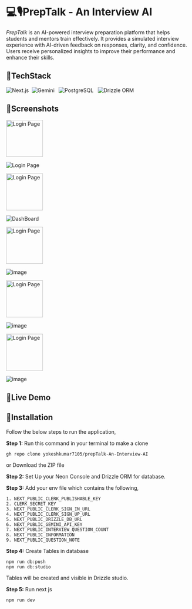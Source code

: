 
# 💻🎙️PrepTalk - An Interview AI

*PrepTalk* is an AI-powered interview preparation platform that helps students and mentors train effectively. It provides a simulated interview experience with AI-driven feedback on responses, clarity, and confidence. Users receive personalized insights to improve their performance and enhance their skills.

## 🎯TechStack

![Next.js](https://img.shields.io/badge/Next.js-4845d2?style=flat&logo=next.js&logoColor=white) &nbsp;![Gemini](https://img.shields.io/badge/Gemini-ff66c4?style=flat&logo=google-gemini&logoColor=white) &nbsp; ![PostgreSQL](https://img.shields.io/badge/PostgreSQL-4169E1?style=flat&logo=postgresql&logoColor=white)
&nbsp; ![Drizzle ORM](https://img.shields.io/badge/Drizzle%20ORM-E34F26?style=flat&logo=drizzle&logoColor=white)

## 🎯Screenshots
<img src="https://img.shields.io/badge/Login%20Page-8A2BE2?style=flat&logoColor=white" alt="Login Page" width="100">

![Login Page](https://github.com/user-attachments/assets/86116041-9688-4b5f-ad3d-d85a9daecc43)

<img src="https://img.shields.io/badge/DashBoard-8A2BE2?style=flat&logoColor=white" alt="Login Page" width="100">

![DashBoard](https://github.com/user-attachments/assets/6ee30b61-b909-4f6f-a2ad-341f312174de)

<img src="https://img.shields.io/badge/Start%20Interview-8A2BE2?style=flat&logoColor=white" alt="Login Page" width="100">

![image](https://github.com/user-attachments/assets/bbb2ca80-0439-426a-a628-2e6c0936bf8e)

<img src="https://img.shields.io/badge/Interview%20Process-8A2BE2?style=flat&logoColor=white" alt="Login Page" width="100">

![image](https://github.com/user-attachments/assets/511d865b-f50a-4081-988a-cd055d251f44)

<img src="https://img.shields.io/badge/Feedback%20Page-8A2BE2?style=flat&logoColor=white" alt="Login Page" width="100">

![image](https://github.com/user-attachments/assets/8a104a21-3da2-4bf5-aabe-23cc6e4ce946)

## 🎯Live Demo

## 🎯Installation

Follow the below steps to run the application,

**Step 1:** Run this command in your terminal to make a clone

```
gh repo clone yokeshkumar7105/prepTalk-An-Interview-AI
```
or 
Download the ZIP file

**Step 2:** Set Up your Neon Console and Drizzle ORM for database.

**Step 3:** Add your env file which contains the following,

```
1. NEXT_PUBLIC_CLERK_PUBLISHABLE_KEY
2. CLERK_SECRET_KEY
3. NEXT_PUBLIC_CLERK_SIGN_IN_URL
4. NEXT_PUBLIC_CLERK_SIGN_UP_URL
5. NEXT_PUBLIC_DRIZZLE_DB_URL
6. NEXT_PUBLIC_GEMINI_API_KEY
7. NEXT_PUBLIC_INTERVIEW_QUESTION_COUNT
8. NEXT_PUBLIC_INFORMATION
9. NEXT_PUBLIC_QUESTION_NOTE
```


**Step 4:** Create Tables in database
```
npm run db:push
npm run db:studio
```
Tables will be created and visible in Drizzle studio.

**Step 5:** Run next js
```
npm run dev
```

